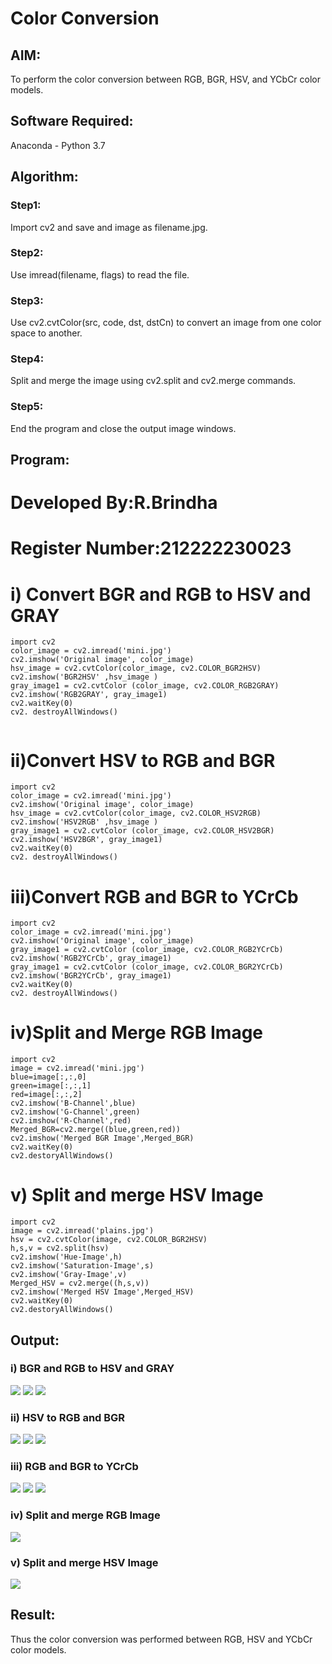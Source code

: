 # Color Conversion

## AIM:

To perform the color conversion between RGB, BGR, HSV, and YCbCr color models.

## Software Required:

Anaconda - Python 3.7

## Algorithm:

### Step1:

Import cv2 and save and image as filename.jpg.

### Step2:

Use imread(filename, flags) to read the file.

### Step3:

Use cv2.cvtColor(src, code, dst, dstCn) to convert an image from one color space to another.

### Step4:

Split and merge the image using cv2.split and cv2.merge commands.

### Step5:

End the program and close the output image windows.



## Program:

# Developed By:R.Brindha
# Register Number:212222230023

# i) Convert BGR and RGB to HSV and GRAY
```
import cv2
color_image = cv2.imread('mini.jpg')
cv2.imshow('Original image', color_image)
hsv_image = cv2.cvtColor(color_image, cv2.COLOR_BGR2HSV)
cv2.imshow('BGR2HSV' ,hsv_image )
gray_image1 = cv2.cvtColor (color_image, cv2.COLOR_RGB2GRAY)
cv2.imshow('RGB2GRAY', gray_image1)
cv2.waitKey(0)
cv2. destroyAllWindows()
 
 ```

# ii)Convert HSV to RGB and BGR
```
import cv2
color_image = cv2.imread('mini.jpg')
cv2.imshow('Original image', color_image)
hsv_image = cv2.cvtColor(color_image, cv2.COLOR_HSV2RGB)
cv2.imshow('HSV2RGB' ,hsv_image )
gray_image1 = cv2.cvtColor (color_image, cv2.COLOR_HSV2BGR)
cv2.imshow('HSV2BGR', gray_image1)
cv2.waitKey(0)
cv2. destroyAllWindows()

```


# iii)Convert RGB and BGR to YCrCb
```
import cv2
color_image = cv2.imread('mini.jpg')
cv2.imshow('Original image', color_image)
gray_image1 = cv2.cvtColor (color_image, cv2.COLOR_RGB2YCrCb)
cv2.imshow('RGB2YCrCb', gray_image1)
gray_image1 = cv2.cvtColor (color_image, cv2.COLOR_BGR2YCrCb)
cv2.imshow('BGR2YCrCb', gray_image1)
cv2.waitKey(0)
cv2. destroyAllWindows()

```


# iv)Split and Merge RGB Image
```
import cv2
image = cv2.imread('mini.jpg')
blue=image[:,:,0]
green=image[:,:,1]
red=image[:,:,2]
cv2.imshow('B-Channel',blue)
cv2.imshow('G-Channel',green)
cv2.imshow('R-Channel',red)
Merged_BGR=cv2.merge((blue,green,red))
cv2.imshow('Merged BGR Image',Merged_BGR)
cv2.waitKey(0)
cv2.destoryAllWindows()
```

# v) Split and merge HSV Image
```
import cv2
image = cv2.imread('plains.jpg')
hsv = cv2.cvtColor(image, cv2.COLOR_BGR2HSV)
h,s,v = cv2.split(hsv)
cv2.imshow('Hue-Image',h)
cv2.imshow('Saturation-Image',s)
cv2.imshow('Gray-Image',v)
Merged_HSV = cv2.merge((h,s,v))
cv2.imshow('Merged HSV Image',Merged_HSV)
cv2.waitKey(0)
cv2.destoryAllWindows()
```

## Output:

### i) BGR and RGB to HSV and GRAY

![](./1.jpg)
![](./2.png)
![](./3.png)

### ii) HSV to RGB and BGR

![](./1.jpg)
![](./4.png)
![](./5.png)

### iii) RGB and BGR to YCrCb

![](./1.jpg)
![](./6.png)
![](./7.png)

### iv) Split and merge RGB Image

![](./8.png)

### v) Split and merge HSV Image

![](./9.png)

## Result:

Thus the color conversion was performed between RGB, HSV and YCbCr color models.
